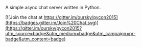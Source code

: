 A simple async chat server written in Python.


[![Join the chat at https://gitter.im/oursky/pycon2015](https://badges.gitter.im/Join%20Chat.svg)](https://gitter.im/oursky/pycon2015?utm_source=badge&utm_medium=badge&utm_campaign=pr-badge&utm_content=badge)